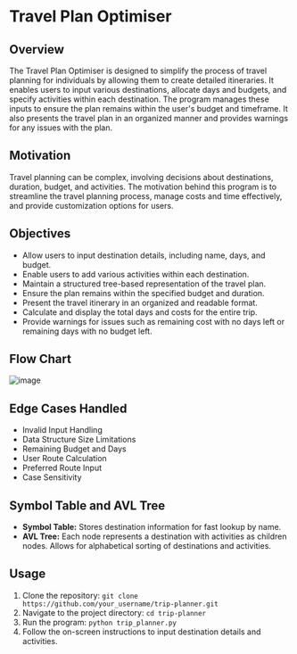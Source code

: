 # Travel Plan Optimiser

## Overview

The Travel Plan Optimiser is designed to simplify the process of travel planning for individuals by allowing them to create detailed itineraries. It enables users to input various destinations, allocate days and budgets, and specify activities within each destination. The program manages these inputs to ensure the plan remains within the user's budget and timeframe. It also presents the travel plan in an organized manner and provides warnings for any issues with the plan.

## Motivation

Travel planning can be complex, involving decisions about destinations, duration, budget, and activities. The motivation behind this program is to streamline the travel planning process, manage costs and time effectively, and provide customization options for users.

## Objectives

- Allow users to input destination details, including name, days, and budget.
- Enable users to add various activities within each destination.
- Maintain a structured tree-based representation of the travel plan.
- Ensure the plan remains within the specified budget and duration.
- Present the travel itinerary in an organized and readable format.
- Calculate and display the total days and costs for the entire trip.
- Provide warnings for issues such as remaining cost with no days left or remaining days with no budget left.

## Flow Chart
![image](https://github.com/Ramitha-V/Travel-Plan-Optimizer-/assets/162662008/2b334b5e-11fe-4085-ae39-0fa26a640da9)


## Edge Cases Handled

- Invalid Input Handling
- Data Structure Size Limitations
- Remaining Budget and Days
- User Route Calculation
- Preferred Route Input
- Case Sensitivity

## Symbol Table and AVL Tree

- **Symbol Table:** Stores destination information for fast lookup by name.
- **AVL Tree:** Each node represents a destination with activities as children nodes. Allows for alphabetical sorting of destinations and activities.

## Usage

1. Clone the repository: `git clone https://github.com/your_username/trip-planner.git`
2. Navigate to the project directory: `cd trip-planner`
3. Run the program: `python trip_planner.py`
4. Follow the on-screen instructions to input destination details and activities.

